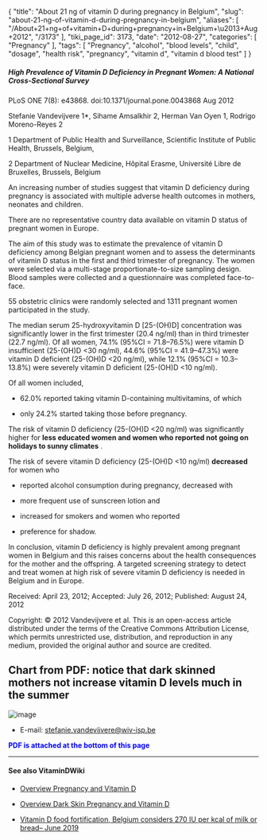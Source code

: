{
    "title": "About 21 ng of vitamin D during pregnancy in Belgium",
    "slug": "about-21-ng-of-vitamin-d-during-pregnancy-in-belgium",
    "aliases": [
        "/About+21+ng+of+vitamin+D+during+pregnancy+in+Belgium+\u2013+Aug+2012",
        "/3173"
    ],
    "tiki_page_id": 3173,
    "date": "2012-08-27",
    "categories": [
        "Pregnancy"
    ],
    "tags": [
        "Pregnancy",
        "alcohol",
        "blood levels",
        "child",
        "dosage",
        "health risk",
        "pregnancy",
        "vitamin d",
        "vitamin d blood test"
    ]
}


##### High Prevalence of Vitamin D Deficiency in Pregnant Women:  A National Cross-Sectional Survey

PLoS ONE 7(8): e43868. doi:10.1371/journal.pone.0043868 Aug 2012

Stefanie Vandevijvere 1*, Sihame Amsalkhir 2, Herman Van Oyen 1, Rodrigo Moreno-Reyes 2

1 Department of Public Health and Surveillance, Scientific Institute of Public Health, Brussels, Belgium, 

2 Department of Nuclear Medicine, Hôpital Erasme, Université Libre de Bruxelles, Brussels, Belgium

An increasing number of studies suggest that vitamin D deficiency during pregnancy is associated with multiple adverse health outcomes in mothers, neonates and children. 

There are no representative country data available on vitamin D status of pregnant women in Europe. 

The aim of this study was to estimate the prevalence of vitamin D deficiency among Belgian pregnant women and to assess the determinants of vitamin D status in the first and third trimester of pregnancy. The women were selected via a multi-stage proportionate-to-size sampling design. Blood samples were collected and a questionnaire was completed face-to-face. 

55 obstetric clinics were randomly selected and 1311 pregnant women participated in the study. 

The median serum 25-hydroxyvitamin D <span>[25-(OH)D]</span> concentration was significantly lower in the first trimester (20.4 ng/ml) than in third trimester (22.7 ng/ml). Of all women, 74.1% (95%CI = 71.8–76.5%) were vitamin D insufficient (25-(OH)D <30 ng/ml), 44.6% (95%CI = 41.9–47.3%) were vitamin D deficient (25-(OH)D <20 ng/ml), while 12.1% (95%CI = 10.3–13.8%) were severely vitamin D deficient (25-(OH)D <10 ng/ml). 

Of all women included, 

* 62.0% reported taking vitamin D-containing multivitamins, of which 

* only 24.2% started taking those before pregnancy. 

The risk of vitamin D deficiency (25-(OH)D <20 ng/ml) was significantly higher for  **less educated women and women who reported not going on holidays to sunny climates** . 

The risk of severe vitamin D deficiency (25-(OH)D <10 ng/ml)  **decreased**  for women who 

* reported alcohol consumption during pregnancy, decreased with 

* more frequent use of sunscreen lotion and 

* increased for smokers and women who reported 

* preference for shadow. 

In conclusion, vitamin D deficiency is highly prevalent among pregnant women in Belgium and this raises concerns about the health consequences for the mother and the offspring. A targeted screening strategy to detect and treat women at high risk of severe vitamin D deficiency is needed in Belgium and in Europe.

Received: April 23, 2012; Accepted: July 26, 2012; Published: August 24, 2012

Copyright: © 2012 Vandevijvere et al. This is an open-access article distributed under the terms of the Creative Commons Attribution License, which permits unrestricted use, distribution, and reproduction in any medium, provided the original author and source are credited.

## Chart from PDF: notice that dark skinned mothers not increase vitamin D levels much in the summer

<img src="https://d378j1rmrlek7x.cloudfront.net/attachments/jpeg/pregnant-in-belgium.jpg" alt="image">

* E-mail: stefanie.vandevijvere@wiv-isp.be

 **<span style="color:#00F;">PDF is attached at the bottom of this page</span>** 

---

#### See also VitaminDWiki

* [Overview Pregnancy and Vitamin D](/posts/overview-pregnancy-and-vitamin-d)

* [Overview Dark Skin Pregnancy and Vitamin D](/tags/overview-dark-skin-pregnancy-and-vitamin-d.html)

* [Vitamin D food fortification, Belgium considers 270 IU per kcal of milk or bread– June 2019](/posts/vitamin-d-food-fortification-belgium-considers-270-iu-per-kcal-of-milk-or-bread)